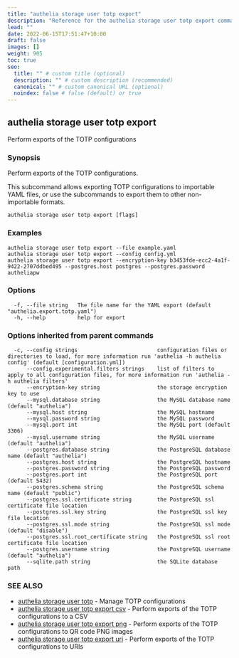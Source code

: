 ```yaml
---
title: "authelia storage user totp export"
description: "Reference for the authelia storage user totp export command."
lead: ""
date: 2022-06-15T17:51:47+10:00
draft: false
images: []
weight: 905
toc: true
seo:
  title: "" # custom title (optional)
  description: "" # custom description (recommended)
  canonical: "" # custom canonical URL (optional)
  noindex: false # false (default) or true
---
```


## authelia storage user totp export

Perform exports of the TOTP configurations

### Synopsis

Perform exports of the TOTP configurations.

This subcommand allows exporting TOTP configurations to importable YAML files, or use the subcommands to export them to other non-importable formats.

```
authelia storage user totp export [flags]
```

### Examples

```
authelia storage user totp export --file example.yaml
authelia storage user totp export --config config.yml
authelia storage user totp export --encryption-key b3453fde-ecc2-4a1f-9422-2707ddbed495 --postgres.host postgres --postgres.password autheliapw
```

### Options

```
  -f, --file string   The file name for the YAML export (default "authelia.export.totp.yaml")
  -h, --help          help for export
```

### Options inherited from parent commands

```
  -c, --config strings                         configuration files or directories to load, for more information run 'authelia -h authelia config' (default [configuration.yml])
      --config.experimental.filters strings    list of filters to apply to all configuration files, for more information run 'authelia -h authelia filters'
      --encryption-key string                  the storage encryption key to use
      --mysql.database string                  the MySQL database name (default "authelia")
      --mysql.host string                      the MySQL hostname
      --mysql.password string                  the MySQL password
      --mysql.port int                         the MySQL port (default 3306)
      --mysql.username string                  the MySQL username (default "authelia")
      --postgres.database string               the PostgreSQL database name (default "authelia")
      --postgres.host string                   the PostgreSQL hostname
      --postgres.password string               the PostgreSQL password
      --postgres.port int                      the PostgreSQL port (default 5432)
      --postgres.schema string                 the PostgreSQL schema name (default "public")
      --postgres.ssl.certificate string        the PostgreSQL ssl certificate file location
      --postgres.ssl.key string                the PostgreSQL ssl key file location
      --postgres.ssl.mode string               the PostgreSQL ssl mode (default "disable")
      --postgres.ssl.root_certificate string   the PostgreSQL ssl root certificate file location
      --postgres.username string               the PostgreSQL username (default "authelia")
      --sqlite.path string                     the SQLite database path
```

### SEE ALSO

* [authelia storage user totp](authelia_storage_user_totp.md)	 - Manage TOTP configurations
* [authelia storage user totp export csv](authelia_storage_user_totp_export_csv.md)	 - Perform exports of the TOTP configurations to a CSV
* [authelia storage user totp export png](authelia_storage_user_totp_export_png.md)	 - Perform exports of the TOTP configurations to QR code PNG images
* [authelia storage user totp export uri](authelia_storage_user_totp_export_uri.md)	 - Perform exports of the TOTP configurations to URIs

